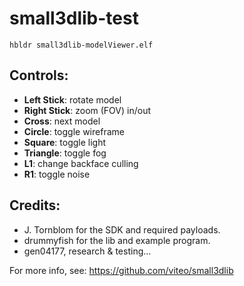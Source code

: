 # small3dlib-test

`hbldr small3dlib-modelViewer.elf`

## Controls:

- **Left Stick**:       rotate model
- **Right Stick**:      zoom (FOV) in/out
- **Cross**:            next model
- **Circle**:           toggle wireframe
- **Square**:           toggle light
- **Triangle**:         toggle fog
- **L1**:               change backface culling
- **R1**:               toggle noise


## Credits:

- J. Tornblom for the SDK and required payloads.
- drummyfish for the lib and example program.
- gen04177, research & testing...

For more info, see: https://github.com/viteo/small3dlib